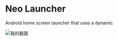 # Neo Launcher

Android home screen launcher that uses a dynamic

![我的截圖](https://drive.google.com/uc?export=view&id=1qmTkClRUoRf95p6ivREpLDvm5uqtk9FO)


